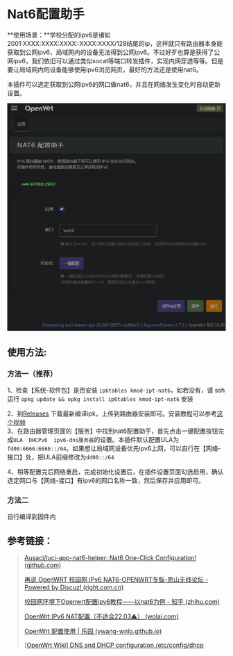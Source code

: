 # Nat6配置助手
**使用场景：**学校分配的ipv6是诸如2001:XXXX:XXXX:XXXX::XXXX:XXXX/128结尾的ip，这样就只有路由器本身能获取到公网ipv6，局域网内的设备无法得到公网ipv6。不过好歹也算是获得了公网ipv6，我们依旧可以通过类似socat等端口转发插件，实现内网穿透等等。但是要让局域网内的设备能够使用ipv6浏览网页，最好的方法还是使用nat6。  

本插件可以选定获取到公网ipv6的网口做nat6，并且在网络发生变化时自动更新设置。

![show](./show.png)  

## 使用方法:
### 方法一（推荐）
1、检查【系统-软件包】是否安装 `ip6tables kmod-ipt-nat6`，如若没有，请 ssh 运行 `opkg update && opkg install ip6tables kmod-ipt-nat6` 安装  

2、到[Releases](https://github.com/hedazhong/luci-app-nat6-helper/releases) 下载最新编译ipk，上传到路由器安装即可。安装教程可以参考[这个视频](https://www.bilibili.com/video/av464065982/)  
3、在路由器管理页面的【服务】中找到nat6配置助手，首先点击一键配置按钮完成`ULA  DHCPv6  ipv6-dns服务器`的设置。本插件默认配置ULA为`fd00:6666:6666::/64`。如果想让局域网设备优先ipv6上网，可以自行在【网络-接口】处，把ULA前缀修改为`dd00::/64`

4、稍等配置完后网络重启，完成初始化设置后，在插件设置页面勾选启用，确认选定网口与【网络-接口】有ipv6的网口名称一致，然后保存并应用即可。  

### 方法二
自行编译到固件内

## 参考链接：

> [Ausaci/luci-app-nat6-helper: Nat6 One-Click Configuration! (github.com)](https://github.com/Ausaci/luci-app-nat6-helper)
>
> [再说 OpenWRT 校园网 IPv6 NAT6-OPENWRT专版-恩山无线论坛 - Powered by Discuz! (right.com.cn)](https://www.right.com.cn/forum/thread-2661027-1-1.html)
>
> [校园网环境下Openwrt配置ipv6教程——以nat6为例 - 知乎 (zhihu.com)](https://zhuanlan.zhihu.com/p/492774540)
>
> [OpenWrt IPv6 NAT配置（不适合22.03⚠） (wolai.com)](https://www.wolai.com/littlenewton/nc13tvkvdazg62S2LNUKgd)
>
> [OpenWrt 配置使用 | 乐园 (ywang-wnlo.github.io)](https://ywang-wnlo.github.io/posts/51140c4a.html#ipv6)
>
> [[OpenWrt Wiki\] DNS and DHCP configuration /etc/config/dhcp](https://openwrt.org/docs/guide-user/base-system/dhcp)
